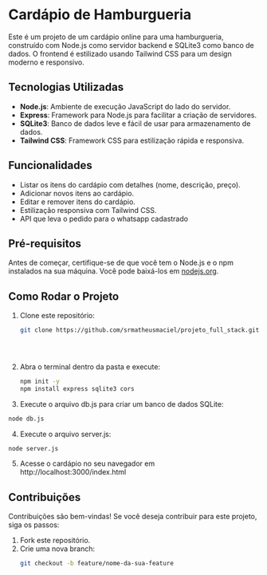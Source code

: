 # Cardápio de Hamburgueria

Este é um projeto de um cardápio online para uma hamburgueria, construído com Node.js como servidor backend e SQLite3 como banco de dados. O frontend é estilizado usando Tailwind CSS para um design moderno e responsivo.

## Tecnologias Utilizadas

- **Node.js**: Ambiente de execução JavaScript do lado do servidor.
- **Express**: Framework para Node.js para facilitar a criação de servidores.
- **SQLite3**: Banco de dados leve e fácil de usar para armazenamento de dados.
- **Tailwind CSS**: Framework CSS para estilização rápida e responsiva.

## Funcionalidades

- Listar os itens do cardápio com detalhes (nome, descrição, preço).
- Adicionar novos itens ao cardápio.
- Editar e remover itens do cardápio.
- Estilização responsiva com Tailwind CSS.
- API que leva o pedido para o whatsapp cadastrado

## Pré-requisitos

Antes de começar, certifique-se de que você tem o Node.js e o npm instalados na sua máquina. Você pode baixá-los em [nodejs.org](https://nodejs.org/).

## Como Rodar o Projeto

1. Clone este repositório:
   ```bash
   git clone https://github.com/srmatheusmaciel/projeto_full_stack.git

   
 
   ```

2. Abra o terminal dentro da pasta e execute:
   ```bash
   npm init -y
   npm install express sqlite3 cors

   
   ```
 3. Execute o arquivo db.js para criar um banco de dados SQLite:
   ```bash
   node db.js

   
   ```

 4. Execute o arquivo server.js:
   ```bash
   node server.js

   
   ```

5. Acesse o cardápio no seu navegador em http://localhost:3000/index.html

## Contribuições

Contribuições são bem-vindas! Se você deseja contribuir para este projeto, siga os passos:

1. Fork este repositório.
2. Crie uma nova branch:
   ```bash
   git checkout -b feature/nome-da-sua-feature
   ```


   



    
